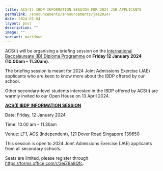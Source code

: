 ```yaml
---
title: ACS(I) IBDP INFORMATION SESSION FOR 2024 JAE APPLICANTS
permalink: /announcements/announcements/jae2024/
date: 2024-01-04
layout: post
description: ""
image: ""
variant: markdown
---
```

<p>ACS(I) will be organising a briefing session on the&nbsp;<a href="https://www.ibo.org/programmes/diploma-programme/what-is-the-dp/">International Baccalaureate (IB) Diploma Programme</a>&nbsp;on <strong>Friday 12 January 2024 (10.00am – 11.30am)</strong>.</p>
<p>The briefing session is meant for 2024 Joint Admissions Exercise (JAE) applicants who are keen to know more about the IBDP offered by our school. </p>
<p>Other secondary-level students interested in the IBDP offered by ACS(I) are warmly invited to our Open House on 13 April 2024. </p>
<p><strong><u>ACS(I) IBDP INFORMATION SESSION</u></strong></p>
<p>Date: Friday, 12 January 2024 </p>
<p>Time: 10.00 am – 11.30am</p>
<p>Venue: LT1, ACS (Independent), 121 Dover Road Singapore 139650</p>
<p>This session is open to 2024 Joint Admissions Exercise (JAE) applicants from all secondary schools. </p>
<p>Seats are limited, please register through <a href="https://forms.office.com/r/3eiZ8a8Qfc">https://forms.office.com/r/3eiZ8a8Qfc</a>.</p>